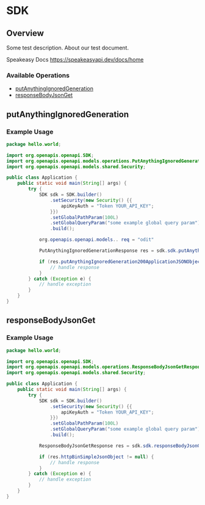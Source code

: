 # SDK

## Overview

Some test description.
About our test document.

Speakeasy Docs
<https://speakeasyapi.dev/docs/home>
### Available Operations

* [putAnythingIgnoredGeneration](#putanythingignoredgeneration)
* [responseBodyJsonGet](#responsebodyjsonget)

## putAnythingIgnoredGeneration

### Example Usage

```java
package hello.world;

import org.openapis.openapi.SDK;
import org.openapis.openapi.models.operations.PutAnythingIgnoredGenerationResponse;
import org.openapis.openapi.models.shared.Security;

public class Application {
    public static void main(String[] args) {
        try {
            SDK sdk = SDK.builder()
                .setSecurity(new Security() {{
                    apiKeyAuth = "Token YOUR_API_KEY";
                }})
                .setGlobalPathParam(100L)
                .setGlobalQueryParam("some example global query param")
                .build();

            org.openapis.openapi.models.. req = "odit"            

            PutAnythingIgnoredGenerationResponse res = sdk.sdk.putAnythingIgnoredGeneration(req);

            if (res.putAnythingIgnoredGeneration200ApplicationJSONObject != null) {
                // handle response
            }
        } catch (Exception e) {
            // handle exception
        }
    }
}
```

## responseBodyJsonGet

### Example Usage

```java
package hello.world;

import org.openapis.openapi.SDK;
import org.openapis.openapi.models.operations.ResponseBodyJsonGetResponse;
import org.openapis.openapi.models.shared.Security;

public class Application {
    public static void main(String[] args) {
        try {
            SDK sdk = SDK.builder()
                .setSecurity(new Security() {{
                    apiKeyAuth = "Token YOUR_API_KEY";
                }})
                .setGlobalPathParam(100L)
                .setGlobalQueryParam("some example global query param")
                .build();

            ResponseBodyJsonGetResponse res = sdk.sdk.responseBodyJsonGet();

            if (res.httpBinSimpleJsonObject != null) {
                // handle response
            }
        } catch (Exception e) {
            // handle exception
        }
    }
}
```
